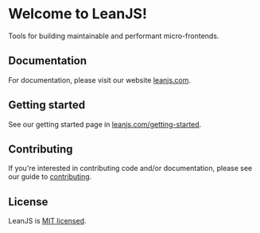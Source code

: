 # Welcome to LeanJS!

Tools for building maintainable and performant micro-frontends.

## Documentation

For documentation, please visit our website [leanjs.com](https://leanjs.com).

## Getting started

See our getting started page in [leanjs.com/getting-started](https://leanjs.com/getting-started).

## Contributing

If you're interested in contributing code and/or documentation, please see our guide to [contributing](/docs/contributing).

## License

LeanJS is [MIT licensed](./LICENSE).

